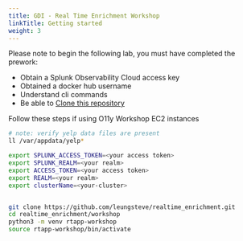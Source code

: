 ```yaml
---
title: GDI - Real Time Enrichment Workshop
linkTitle: Getting started
weight: 3
---
```


Please note to begin the following lab, you must have completed the prework:

- Obtain a Splunk Observability Cloud access key
- Obtained a docker hub username
- Understand cli commands
- Be able to [Clone this repository](https://github.com/leungsteve/realtime_enrichment)

Follow these steps if using O11y Workshop EC2 instances

``` bash
# note: verify yelp data files are present
ll /var/appdata/yelp*

export SPLUNK_ACCESS_TOKEN=<your access token>
export SPLUNK_REALM=<your realm>
export ACCESS_TOKEN=<your access token>
export REALM=<your realm>
export clusterName=<your-cluster>


git clone https://github.com/leungsteve/realtime_enrichment.git
cd realtime_enrichment/workshop
python3 -m venv rtapp-workshop
source rtapp-workshop/bin/activate
```
